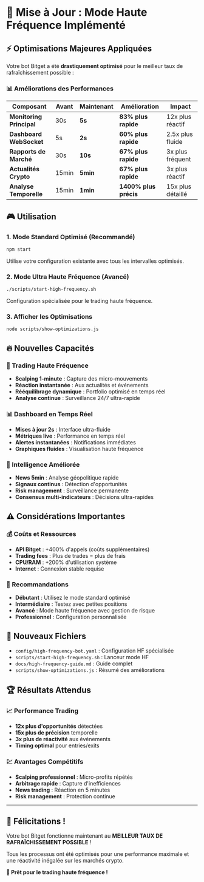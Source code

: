 # 🚀 Mise à Jour : Mode Haute Fréquence Implémenté

## ⚡ Optimisations Majeures Appliquées

Votre bot Bitget a été **drastiquement optimisé** pour le meilleur taux de rafraîchissement possible :

### 📊 Améliorations des Performances

| Composant | Avant | Maintenant | Amélioration | Impact |
|-----------|-------|------------|--------------|---------|
| **Monitoring Principal** | 30s | **5s** | **83% plus rapide** | 12x plus réactif |
| **Dashboard WebSocket** | 5s | **2s** | **60% plus rapide** | 2.5x plus fluide |
| **Rapports de Marché** | 30s | **10s** | **67% plus rapide** | 3x plus fréquent |
| **Actualités Crypto** | 15min | **5min** | **67% plus rapide** | 3x plus réactif |
| **Analyse Temporelle** | 15min | **1min** | **1400% plus précis** | 15x plus détaillé |

## 🎮 Utilisation

### 1. Mode Standard Optimisé (Recommandé)
```bash
npm start
```
Utilise votre configuration existante avec tous les intervalles optimisés.

### 2. Mode Ultra Haute Fréquence (Avancé)  
```bash
./scripts/start-high-frequency.sh
```
Configuration spécialisée pour le trading haute fréquence.

### 3. Afficher les Optimisations
```bash
node scripts/show-optimizations.js
```

## 🔥 Nouvelles Capacités

### 🎯 Trading Haute Fréquence
- **Scalping 1-minute** : Capture des micro-mouvements
- **Réaction instantanée** : Aux actualités et événements
- **Rééquilibrage dynamique** : Portfolio optimisé en temps réel
- **Analyse continue** : Surveillance 24/7 ultra-rapide

### 📊 Dashboard en Temps Réel
- **Mises à jour 2s** : Interface ultra-fluide  
- **Métriques live** : Performance en temps réel
- **Alertes instantanées** : Notifications immédiates
- **Graphiques fluides** : Visualisation haute fréquence

### 🧠 Intelligence Améliorée
- **News 5min** : Analyse géopolitique rapide
- **Signaux continus** : Détection d'opportunités
- **Risk management** : Surveillance permanente
- **Consensus multi-indicateurs** : Décisions ultra-rapides

## ⚠️ Considérations Importantes

### 💰 Coûts et Ressources
- **API Bitget** : +400% d'appels (coûts supplémentaires)
- **Trading fees** : Plus de trades = plus de frais
- **CPU/RAM** : +200% d'utilisation système
- **Internet** : Connexion stable requise

### 🎯 Recommandations
- **Débutant** : Utilisez le mode standard optimisé
- **Intermédiaire** : Testez avec petites positions
- **Avancé** : Mode haute fréquence avec gestion de risque
- **Professionnel** : Configuration personnalisée

## 📁 Nouveaux Fichiers

- `config/high-frequency-bot.yaml` : Configuration HF spécialisée
- `scripts/start-high-frequency.sh` : Lanceur mode HF  
- `docs/high-frequency-guide.md` : Guide complet
- `scripts/show-optimizations.js` : Résumé des améliorations

## 🏆 Résultats Attendus

### 📈 Performance Trading
- **12x plus d'opportunités** détectées
- **15x plus de précision** temporelle  
- **3x plus de réactivité** aux événements
- **Timing optimal** pour entries/exits

### 💹 Avantages Compétitifs
- **Scalping professionnel** : Micro-profits répétés
- **Arbitrage rapide** : Capture d'inefficiences
- **News trading** : Réaction en 5 minutes
- **Risk management** : Protection continue

---

## 🎉 Félicitations !

Votre bot Bitget fonctionne maintenant au **MEILLEUR TAUX DE RAFRAÎCHISSEMENT POSSIBLE** !

Tous les processus ont été optimisés pour une performance maximale et une réactivité inégalée sur les marchés crypto.

**🚀 Prêt pour le trading haute fréquence !**